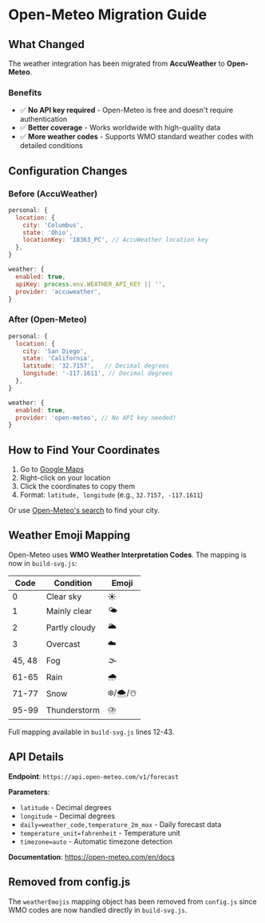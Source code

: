 # Open-Meteo Migration Guide

## What Changed

The weather integration has been migrated from **AccuWeather** to **Open-Meteo**.

### Benefits
- ✅ **No API key required** - Open-Meteo is free and doesn't require authentication
- ✅ **Better coverage** - Works worldwide with high-quality data
- ✅ **More weather codes** - Supports WMO standard weather codes with detailed conditions

## Configuration Changes

### Before (AccuWeather)
```javascript
personal: {
  location: {
    city: 'Columbus',
    state: 'Ohio',
    locationKey: '18363_PC', // AccuWeather location key
  },
}

weather: {
  enabled: true,
  apiKey: process.env.WEATHER_API_KEY || '',
  provider: 'accuweather',
}
```

### After (Open-Meteo)
```javascript
personal: {
  location: {
    city: 'San Diego',
    state: 'California',
    latitude: '32.7157',   // Decimal degrees
    longitude: '-117.1611', // Decimal degrees
  },
}

weather: {
  enabled: true,
  provider: 'open-meteo', // No API key needed!
}
```

## How to Find Your Coordinates

1. Go to [Google Maps](https://maps.google.com)
2. Right-click on your location
3. Click the coordinates to copy them
4. Format: `latitude, longitude` (e.g., `32.7157, -117.1611`)

Or use [Open-Meteo's search](https://open-meteo.com/) to find your city.

## Weather Emoji Mapping

Open-Meteo uses **WMO Weather Interpretation Codes**. The mapping is now in `build-svg.js`:

| Code | Condition | Emoji |
|------|-----------|-------|
| 0 | Clear sky | ☀️ |
| 1 | Mainly clear | 🌤️ |
| 2 | Partly cloudy | 🌥️ |
| 3 | Overcast | ☁️ |
| 45, 48 | Fog | 🌫️ |
| 61-65 | Rain | 🌧️ |
| 71-77 | Snow | ❄️/🌨️/☃️ |
| 95-99 | Thunderstorm | ⛈️ |

Full mapping available in `build-svg.js` lines 12-43.

## API Details

**Endpoint**: `https://api.open-meteo.com/v1/forecast`

**Parameters**:
- `latitude` - Decimal degrees
- `longitude` - Decimal degrees  
- `daily=weather_code,temperature_2m_max` - Daily forecast data
- `temperature_unit=fahrenheit` - Temperature unit
- `timezone=auto` - Automatic timezone detection

**Documentation**: https://open-meteo.com/en/docs

## Removed from config.js

The `weatherEmojis` mapping object has been removed from `config.js` since WMO codes are now handled directly in `build-svg.js`.
